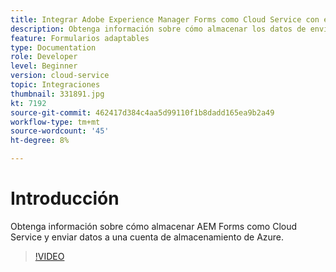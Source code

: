 ```yaml
---
title: Integrar Adobe Experience Manager Forms como Cloud Service con el almacenamiento de Azure
description: Obtenga información sobre cómo almacenar los datos de envío de AEM Forms en una cuenta de almacenamiento de Azure.
feature: Formularios adaptables
type: Documentation
role: Developer
level: Beginner
version: cloud-service
topic: Integraciones
thumbnail: 331891.jpg
kt: 7192
source-git-commit: 462417d384c4aa5d99110f1b8dadd165ea9b2a49
workflow-type: tm+mt
source-wordcount: '45'
ht-degree: 8%

---
```


# Introducción

Obtenga información sobre cómo almacenar AEM Forms como Cloud Service y enviar datos a una cuenta de almacenamiento de Azure.

>[!VIDEO](https://video.tv.adobe.com/v/331891/?quality=12&learn=on)
